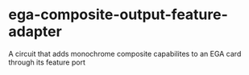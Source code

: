# ega-composite-output-feature-adapter
A circuit that adds monochrome composite capabilites to an EGA card through its feature port
